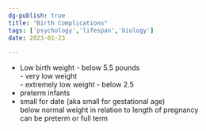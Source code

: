 ```yaml
---  
dg-publish: true  
title: "Birth Complications"  
tags: ['psychology','lifespan','biology']  
date: 2023-01-23  
  
---  
```

  
- Low birth weight - below 5.5 pounds  
	  - very low weight      
	  - extremely low weight - below 2.5  
- preterm infants  
- small for date (aka small for gestational age)  
  below normal weight in relation to length of pregnancy  
  can be preterm or full term  
  
